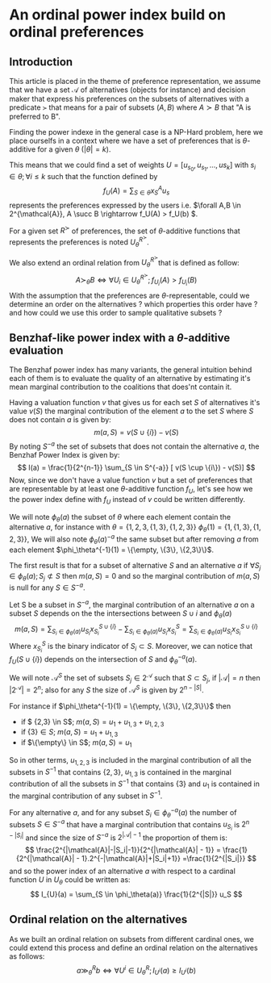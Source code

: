 

# An ordinal power index build on ordinal preferences 

## Introduction

This article is placed in the theme of preference representation, we assume that we have a set $\mathcal{A}$ of alternatives (objects for instance) and decision maker that express his preferences on the subsets of alternatives with a predicate $\succ$ that means for a pair of subsets $(A,B)$ where $A \succ B$ that "A is preferred to B".

Finding the power indexe in the general case is a NP-Hard problem, here we place ourselfs in a context where we have a set of preferences that is $\theta$-additive for a given $\theta$ ($|\theta|=k$).

This means that we could find a set of weights $U = [u_{s_0}, u_{s_1}, ... , u{s_k}]$ with $s_i \in \theta; \forall i \leq k$ such that the function defined by
$$
f_U(A) = \sum_{S \in \theta} x_S^A u_s
$$
represents the preferences expressed by the users i.e. $\forall A,B \in 2^{\mathcal{A}}, A \succ B \rightarrow f_U(A) > f_U(b) $.

For a given set $R^\succ$ of preferences, the set of $\theta$-additive functions that represents the preferences is noted $U_\theta^{R^\succ}$.

We also extend an ordinal relation from $U_\theta^{R^{\succ}}$that is defined as follow: 
$$
A \succ_\theta B \iff \forall U_i \in U_{\theta}^{R^\succ}; f_{U_i}(A) > f_{U_i}(B)
$$
With the assumption that the preferences are $\theta$-representable, could we determine an order on the alternatives ? which properties this order have ? and how could we use this order to sample qualitative subsets ?

## Benzhaf-like power index with a $\theta$-additive evaluation 

The Benzhaf power index has many variants, the general intuition behind each of them is to evaluate the quality of an alternative by estimating it's mean marginal contribution to the coalitions that does'nt contain it.

Having a valuation function $v$ that gives us for each set $S$ of alternatives it's value $v(S)$ the marginal contribution of the element $a$ to the set $S$ where $S$ does not contain $a$ is given by:
$$
m(a,S) = v(S \cup \{i\}) - v(S)
$$
By noting $S^{-a}$ the set of subsets that does not contain the alternative $a$, the Benzhaf Power Index is given by: 
$$
I(a) = \frac{1}{2^{n-1}} \sum_{S \in S^{-a}} [ v(S \cup \{i\}) - v(S)] 
$$
Now, since we don't have a value function $v$ but a set of preferences that are representable by at least one $\theta$-additive function $f_{U}$, let's see how we the power index define with $f_{U}$ instead of $v$ could be written differently.

We will note $\phi_\theta(a)$ the subset of $\theta$ where each element contain the alternative $a$, for instance with $\theta = \{1,2,3,\{1,3\},\{1,2,3\}\}$ $\phi_\theta(1) = \{1, \{1,3\}, \{1,2,3\}\}$, We will also note $\phi_\theta(a)^{-a}$ the same subset but after removing $a$ from each element $\phi_\theta^{-1}(1) = \{\empty, \{3\}, \{2,3\}\}$.

The first result is that for a subset of alternative $S$ and an alternative $a$ if $\forall S_j \in \phi_\theta(a); S_j \not \subset S$ then $m(a,S) = 0$ and so the marginal contribution of  $m(a,S)$ is null for any $S \in S^{-a}$.

Let S be a subset in $S^{-a}$, the marginal contribution of an alternative $a$ on a subset $S$ depends on the the intersections between $S \cup i$ and $\phi_\theta(a)$
$$
m(a, S) = \sum_{S_i \in \phi_\theta(a)} u_{S_i} x_{S_i}^{S \cup \{i\}} - \sum_{S_i \in \phi_\theta(a)} u_{S_i} x_{S_i}^{S} = \sum_{S_i \in \phi_\theta(a)} u_{S_i} x_{S_i}^{S \cup \{i\}} 
$$
Where $x_{S_i}^S$ is the binary indicator of $S_i \subset S$. Moreover, we can notice that $f_{U}(S \cup \{i\})$ depends on the intersection of $S$ and $\phi_\theta^{-a}(a)$.

We will note $\mathcal{A}^S$ the set of subsets $S_j \in 2^{\mathcal{A}}$ such that $S \subset S_j$, if $|\mathcal{A}| = n$ then $|2^{\mathcal{A}}| = 2^n$; also for any $S$ the size of $\mathcal{A}^{S}$ is given by $2^{n-|S|}$.

For instance if $\phi_\theta^{-1}(1) = \{\empty, \{3\}, \{2,3\}\}$ then

- if $ \{2,3\} \in S$;  $m(a,S) = u_1 + u_{1,3} + u_{1,2,3}$
- if $\{3\} \in S$;  $m(a, S) = u_1 + u_{1,3}$
- if $\{\empty\} \in S$;  $m(a, S) = u_1$

So in other terms, $u_{1,2,3}$ is included in the marginal contribution of all the subsets in $S^{-1}$ that contains $\{2,3\}$, $u_{1,3}$ is contained in the marginal contribution of all the subsets in $S^{-1}$ that contains $\{3\}$ and $u_{1}$ is contained in the marginal contribution of any subset in $S^{-1}$.

For any alternative $a$, and for any subset $S_i \in  \phi_\theta^{-a}(a)$  the number of subsets $S \in S^{-a}$ that have a marginal contribution that contains $u_{S_i}$ is $2^{n-|S_i|}$ and since the size of $S^{-a}$ is $2^{|\mathcal{A}|-1}$ the proportion of them is:
$$
\frac{2^{|\mathcal{A}|-|S_i|-1}}{2^{|\mathcal{A}| - 1}} = \frac{1}{2^{|\mathcal{A}| - 1}.2^{-|\mathcal{A}|+|S_i|+1}} =\frac{1}{2^{|S_i|}}
$$
and so the power index of an alternative $a$ with respect to a cardinal function $U$ in $U_\theta$ could be written as: 
$$
I_{U}(a) = \sum_{S \in \phi_\theta(a)} \frac{1}{2^{|S|}} u_S
$$

## Ordinal relation on the alternatives

As we built an ordinal relation on subsets from different cardinal ones, we could extend this process and define an ordinal relation on the alternatives as follows: 
$$
a \gg_{\theta}^R b \iff \forall U^i \in U_{\theta}^R; I_{U^i}(a) \geq I_{U^i}(b)
$$
 


